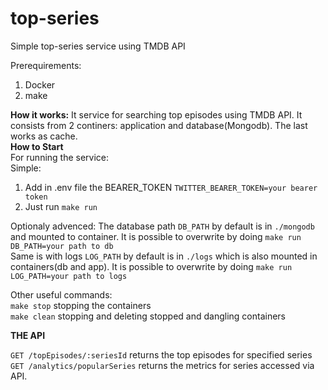 # top-series
Simple top-series service using TMDB API

Prerequirements:
  1. Docker
  2. make
  
  
**How it works:**
  It service for searching top episodes using TMDB API. It consists from 2 continers: application and database(Mongodb). The last works as cache.  
**How to Start**  
For running the service:  
  Simple:
  1. Add in .env file the BEARER_TOKEN `TWITTER_BEARER_TOKEN=your bearer token`
  2. Just run `make run`
  
  Optionaly advenced:
    The database path `DB_PATH` by default is in `./mongodb` and mounted to container. It is possible to overwrite by doing `make run DB_PATH=your path to db`  
    Same is with logs `LOG_PATH` by default is in `./logs` which is also mounted in containers(db and app). It is possible to overwrite by doing `make run LOG_PATH=your path to logs`
    
 Other useful commands:  
    `make stop` stopping the containers  
    `make clean` stopping and deleting stopped and dangling containers  
  
  
 **THE API**
 
  `GET /topEpisodes/:seriesId` returns the top episodes for specified series  
  `GET /analytics/popularSeries` returns the metrics for series accessed via API.


